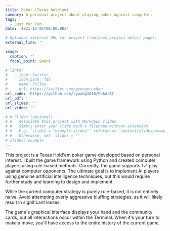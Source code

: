 ```yaml
---
title: Poker (Texas hold'em)
summary: A personal project about playing poker against computer.
tags:
  - Just for Fun
date: '2021-11-05T00:00:00Z'

# Optional external URL for project (replaces project detail page).
external_link: ''

image:
  caption: ''
  focal_point: Smart

# links:
#   - icon: twitter
#     icon_pack: fab
#     name: Follow
#     url: https://twitter.com/georgecushen
url_code: 'https://github.com/lywang1016/PokerAI'
url_pdf: ''
url_slides: ''
url_video: ''

# # Slides (optional).
# #   Associate this project with Markdown slides.
# #   Simply enter your slide deck's filename without extension.
# #   E.g. `slides = "example-slides"` references `content/slides/example-slides.md`.
# #   Otherwise, set `slides = ""`.
# slides: example
---
```


This project is a Texas Hold'em poker game developed based on personal interest. I built the game framework using Python and created computer players using rule-based methods. Currently, the game supports 1v1 play against computer opponents. The ultimate goal is to implement AI players using genuine artificial intelligence techniques, but this would require further study and learning to design and implement.

While the current computer strategy is purely rule-based, it is not entirely naive. Avoid attempting overly aggressive bluffing strategies, as it will likely result in significant losses.

The game's graphical interface displays your hand and the community cards, but all interactions occur within the Terminal. When it's your turn to make a move, you'll have access to the entire history of the current game.

